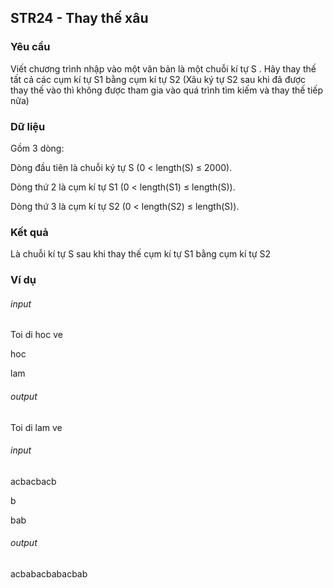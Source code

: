 ## STR24 - Thay thế xâu

### Yêu cầu

Viết chương trình nhập vào một văn bản là một chuỗi kí tự S . Hãy thay thế tất cả các cụm kí tự S1 bằng cụm kí tự S2 (Xâu ký tự S2 sau khi đã được thay thế vào thì không được tham gia vào quá trình tìm kiếm và thay thế tiếp nữa)

### Dữ liệu

Gồm 3 dòng:

Dòng đầu tiên là chuỗi ký tự S (0 < length(S) ≤ 2000).

Dòng thứ 2 là cụm kí tự S1 (0 < length(S1) ≤ length(S)).

Dòng thứ 3 là cụm kí tự S2 (0 < length(S2) ≤ length(S)).

### Kết quả

Là chuỗi kí tự S sau khi thay thế cụm kí tự S1 bằng cụm kí tự S2

### Ví dụ

###### input

Toi di hoc ve

hoc

lam

###### output

Toi di lam ve


###### input

acbacbacb

b

bab

###### output
acbabacbabacbab